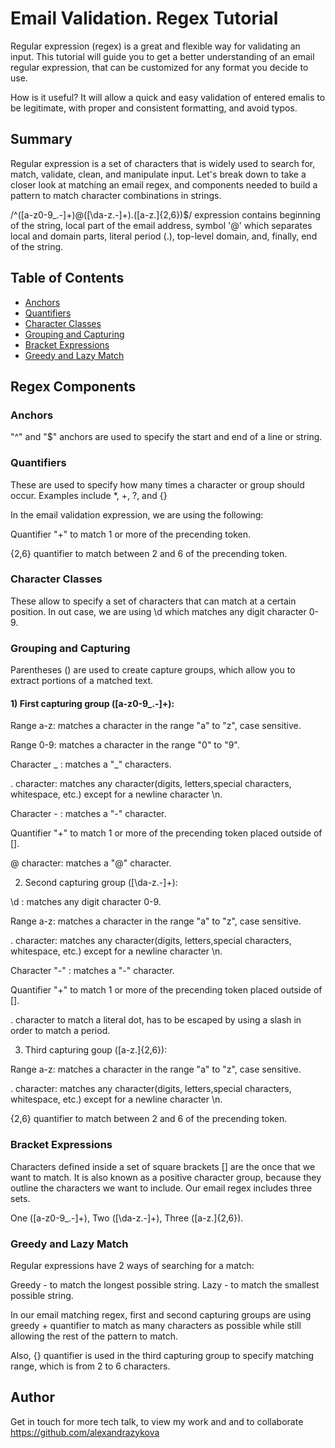 # Email Validation. Regex Tutorial

Regular expression (regex) is a great and flexible way for validating an input. This tutorial will guide you to get a better understanding of an email regular expression, that can be customized for any format you decide to use. 

How is it useful? It will allow a quick and easy validation of entered emalis to be legitimate, with proper and consistent formatting, and avoid typos.

## Summary 

Regular expression is a set of characters that is widely used to search for, match, validate, clean, and manipulate input. Let's break down to take a closer look at matching an email regex, and components needed to build a pattern to match character combinations in strings.

/^([a-z0-9_\.-]+)@([\da-z\.-]+)\.([a-z\.]{2,6})$/ expression contains beginning of the string, local part of the email address, symbol '@' which separates local and domain parts, literal period (.), top-level domain, and, finally, end of the string.


## Table of Contents

- [Anchors](#anchors)
- [Quantifiers](#quantifiers)
- [Character Classes](#character-classes)
- [Grouping and Capturing](#grouping-and-capturing)
- [Bracket Expressions](#bracket-expressions)
- [Greedy and Lazy Match](#greedy-and-lazy-match)

## Regex Components

### Anchors

"^" and "$" anchors are used to specify the start and end of a line or string.

### Quantifiers

These are used to specify how many times a character or group should occur. Examples include *, +, ?, and {}

In the email validation expression, we are using the following:

Quantifier "+" to match 1 or more of the precending token.

{2,6} quantifier to match between 2 and 6 of the precending token.

### Character Classes

These allow to specify a set of characters that can match at a certain position. In out case, we are using \d which matches any digit character 0-9.

### Grouping and Capturing

Parentheses () are used to create capture groups, which allow you to extract portions of a matched text.

#### 1) First capturing group ([a-z0-9_\.-]+):

Range a-z: matches a character in the range "a" to "z", case sensitive.

Range 0-9: matches a character in the range "0" to "9".

Character _ : matches a "_" characters.

\. character: matches any character(digits, letters,special characters, whitespace, etc.) except for a newline character \n.

Character - : matches a "-" character.
  
Quantifier "+" to match 1 or more of the precending token placed outside of [].

@ character: matches a "@" character.

2) Second capturing group ([\da-z\.-]+):

\d : matches any digit character 0-9.

Range a-z: matches a character in the range "a" to "z", case sensitive.

\. character: matches any character(digits, letters,special characters, whitespace, etc.) except for a newline character \n.

Character "-" : matches a "-" character.
  
Quantifier "+" to match 1 or more of the precending token placed outside of [].

\. character to match a literal dot, has to be escaped by using a slash in order to match a period.

3) Third capturing goup ([a-z\.]{2,6}):

Range a-z: matches a character in the range "a" to "z", case sensitive.

\. character: matches any character(digits, letters,special characters, whitespace, etc.) except for a newline character \n.

{2,6} quantifier to match between 2 and 6 of the precending token.

### Bracket Expressions

Characters defined inside a set of square brackets [] are the once that we want to match. It is also known as a positive character group, because they outline the characters we want to include. Our email regex includes three sets.

One ([a-z0-9_\.-]+),
Two ([\da-z\.-]+),
Three ([a-z\.]{2,6}).

### Greedy and Lazy Match

Regular expressions have 2 ways of searching for a match:

Greedy - to match the longest possible string.
Lazy - to match the smallest possible string.

In our email matching regex, first and second capturing groups are using greedy + quantifier to match as many characters as possible while still allowing the rest of the pattern to match.

Also, {} quantifier is used in the third capturing group to specify matching range, which is from 2 to 6 characters.

## Author

Get in touch for more tech talk, to view my work and and to collaborate https://github.com/alexandrazykova
